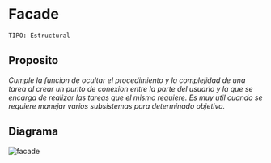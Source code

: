 # Facade

```
TIPO: Estructural
```
## Proposito
_Cumple la funcion de ocultar el procedimiento y la complejidad de una tarea al crear un punto de conexion entre la parte del usuario  y la que se encarga de realizar las tareas que el mismo requiere. Es muy util cuando se requiere manejar varios subsistemas para determinado objetivo._

## Diagrama

![facade](https://user-images.githubusercontent.com/42217739/46707917-bcd66180-cc01-11e8-93d2-6392e3eab83b.png)
